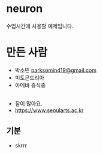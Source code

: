 # neuron
수업시간에 사용할 예제입니다.

# 만든 사람
* 박소민 <parksomin419@gmail.com>
* 미토콘드리아
* 아메바 증식중

## 
* 잠이 많아요.
* https://www.seoularts.ac.kr

## 기분
* skrrr
